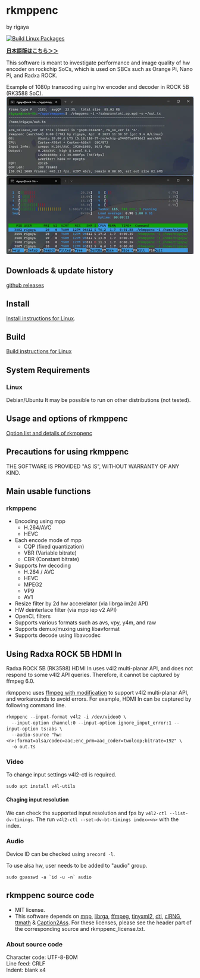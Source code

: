 # rkmppenc  
by rigaya

[![Build Linux Packages](https://github.com/rigaya/rkmppenc/actions/workflows/build_packages.yml/badge.svg)](https://github.com/rigaya/rkmppenc/actions/workflows/build_packages.yml)  

**[日本語版はこちら＞＞](./Readme.ja.md)**  

This software is meant to investigate performance and image quality of hw encoder on rockchip SoCs, which is used on SBCs such as Orange Pi, Nano Pi, and Radxa ROCK.

Example of 1080p transcoding using hw encoder and decoder in ROCK 5B (RK3588 SoC).
![rkmppenc_encode_sample](./resource/rkmppenc_0_00_1080p_encode.webp)

## Downloads & update history
[github releases](https://github.com/rigaya/rkmppenc/releases)  

## Install
[Install instructions for Linux](./Install.en.md).

## Build
[Build instructions for Linux](./Build.en.md)

## System Requirements

### Linux
Debian/Ubuntu
  It may be possible to run on other distributions (not tested).

## Usage and options of rkmppenc
[Option list and details of rkmppenc](./rkmppenc_Options.en.md)

## Precautions for using rkmppenc
THE SOFTWARE IS PROVIDED "AS IS", WITHOUT WARRANTY OF ANY KIND.


## Main usable functions

### rkmppenc
- Encoding using mpp
   - H.264/AVC
   - HEVC
- Each encode mode of mpp
   - CQP       (fixed quantization)
   - VBR       (Variable bitrate)
   - CBR       (Constant bitrate)
- Supports hw decoding
  - H.264 / AVC
  - HEVC
  - MPEG2
  - VP9
  - AV1
- Resize filter by 2d hw accerelator (via librga im2d API)
- HW deinterlace filter (via mpp iep v2 API)
- OpenCL filters
- Supports various formats such as avs, vpy, y4m, and raw
- Supports demux/muxing using libavformat
- Supports decode using libavcodec

## Using Radxa ROCK 5B HDMI In

Radxa ROCK 5B (RK3588) HDMI In uses v4l2 multi-planar API, and does not respond to some v4l2 API queries. Therefore, it cannot be captured by ffmpeg 6.0.

rkmppenc uses [ffmpeg with modification](https://github.com/rigaya/FFmpeg) to support v4l2 multi-planar API, and workarounds to avoid errors. For example, HDMI In can be captured by following command line.

```
rkmppenc --input-format v4l2 -i /dev/video0 \
  --input-option channel:0 --input-option ignore_input_error:1 --input-option ts:abs \
  --audio-source "hw:<n>:format=alsa/codec=aac;enc_prm=aac_coder=twoloop;bitrate=192" \
  -o out.ts
```

### Video

To change input settings v4l2-ctl is required.

```
sudo apt install v4l-utils
```

#### Chaging input resolution

We can check the supported input resolution and fps by ```v4l2-ctl --list-dv-timings```. The run ```v4l2-ctl --set-dv-bt-timings index=<n>``` with the index.


### Audio

Device ID can be checked using ```arecord -l```.
 
To use alsa hw, user needs to be added to "audio" group.

```
sudo gpasswd -a `id -u -n` audio
```

## rkmppenc source code
- MIT license.
- This software depends on
  [mpp](https://github.com/rockchip-linux/mpp),
  [librga](https://github.com/airockchip/librga),
  [ffmpeg](https://ffmpeg.org/),
  [tinyxml2](http://www.grinninglizard.com/tinyxml2/),
  [dtl](https://github.com/cubicdaiya/dtl),
  [clRNG](https://github.com/clMathLibraries/clRNG),
  [ttmath](http://www.ttmath.org/) &
  [Caption2Ass](https://github.com/maki-rxrz/Caption2Ass_PCR).
  For these licenses, please see the header part of the corresponding source and rkmppenc_license.txt.

### About source code
Character code: UTF-8-BOM  
Line feed: CRLF  
Indent: blank x4  
